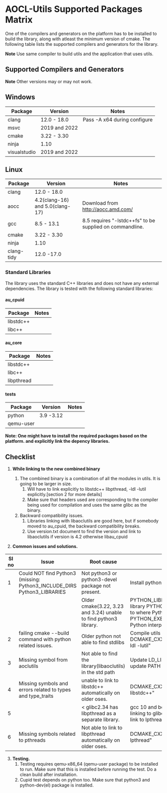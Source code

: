 # AOCL-Utils Supported Packages Matrix

One of the compilers and generators on the platform has to be installed to build the library, along with atleast the minimum version of cmake. The following table lists the supported compilers and generators for the library.

**Note** Use same compiler to build utils and the application that uses utils.

## Supported Compilers and Generators

**Note** Other versions may or may not work.

## Windows

| Package | Version        | Notes |
| ------- | ---------------| ----- |
| clang   | 12.0 - 18.0    | Pass -A x64 during configure|
| msvc    | 2019 and 2022  |       |
| cmake   | 3.22 - 3.30    |       |
| ninja   | 1.10           |       |
| visualstudio | 2019 and 2022 |       |

## Linux

| Package | Version                        | Notes  |
| ------- | ------------------------------ | -----  |
| clang   | 12.0 - 18.0                    |        |
| aocc    | 4.2(clang-16) and 5.0(clang-17)| Download from <http://aocc.amd.com/>|
| gcc     | 8.5 - 13.1                     | 8.5 requires "-lstdc++fs"  to be supplied on commandline.       |
| cmake   | 3.22 - 3.30                    |        |
| ninja   | 1.10                           |        |
| clang-tidy | 12.0 -17.0                  |        |

### Standard Libraries

The library uses the standard C++ libraries and does not have any external dependencies. The library is tested with the following standard libraries:

#### au_cpuid

| Package    |Notes |
| -----------|----- |
| libstdc++  |      |
| libc++     |      |

#### au_core

| Package    |Notes |
| -----------|----- |
| libstdc++  |      |
| libc++     |      |
| libpthread |      |

#### tests

| Package  | Version  |   Notes |
| -------  | -------  |   ----- |
| python   | 3.9 -3.12|         |
| qemu-user|          |         |

**Note: One might have to install the required packages based on the platform.  and explicitly link the depency libraries.**

## Checklist

1. **While linking to the new combined binary**
   1. The combined binary is a combination of all the modules in utils. It is going to be larger in size.
       1. Will have to link explicitly to libstdc++ libpthread,  -ldl -lutil explicitly.[section 2 for more details]
       2. Make sure that headers used are corresponding to the compiler being used for compilation and uses the same glibc as the binary.
   2. Backward compatibility issues.
       1. Libraries linking with libaoclutils are good here, but if somebody moved to au_cpuid, the backward compatibility breaks.
       2. Use version.txt document to find the version and link to libaoclutils if version is 4.2 otherwise libau_cpuid

2. **Common issues and solutions.**

|     Sl no    |     Issue                                                                          |     Root cause                                                            |  Solution                                                                            |
|--------------|------------------------------------------------------------------------------------|---------------------------------------------------------------------------|--------------------------------------------------------------------------------------|
|     1        |       Could NOT find Python3 (missing:   Python3_INCLUDE_DIRS Python3_LIBRARIES    |     Not python3   or python3-devel package not present.                   |     Install   python3 and devel package.                                                                                                                                         |
|              |                                                                                    |     Older   cmake(3.22, 3.23 and 3.24) unable to find python3 library.    |     PYTHON_LIBRARIES     = path to the python library         PYTHON_INCLUDE_PATH  = path to where Python.h is found     PYTHON_EXECUTABLE   = path to the Python interpreter    |
|     2        |     failing cmake   --build command with python related issues.                    |     Older python not able to find stdlibs                                 |     Compile utils   with -DCMAKE_CXX_STANDARD_LIBRARIES="-ldl -lutil"                                                                                                            |
|     3        |     Missing   symbol   from aoclutils                                              |     Not able to   find the library(libaoclutils) in the std path          |     Update   LD_LIBRARY_PATH on linux update PATH on windows.                                                                                                                    |
|     4        |     Missing   symbols and errors related to types and type_traits                  |     unable to   link to libstdc++ automatically on older oses.            |     DCMAKE_CXX_STANDARD_LIBRARIES="-libstdc++"                                                                                                                                   |
|     5        |                                                                                    |     <   glibc2.34 has libpthread as a separate library.                   |     gcc 10 and   below or if the compiler is linking to glibc version < 2.34 explicitly   link to lpthread while compiling utils.                                                |
|   6          |    Missing  symbols related to pthreads                                           |     Not able to   link to libpthread automatically on older oses.          |   DCMAKE_CXX_STANDARD_LIBRARIES="-lpthread"                                                                                                                                   |

3. **Testing.**
   1. Testing requires qemu-x86_64 (qemu-user package) to be installed to run.  Make sure that this is installed before running the test. Do a clean build after installation.
   2. Cupid test depends on python too. Make sure that python3 and python-dev(el) package is installed.
